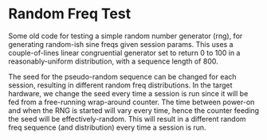 # Random Freq Test
Some old code for testing a simple random number generator (rng), for generating random-ish sine freqs given session params.  This uses a couple-of-lines linear congruential generator set to return 0 to 100 in a reasonably-uniform distribution, with a sequence length of 800. 

The seed for the pseudo-random sequence can be changed for each session, resulting in different random freq distributions. In the target hardware, we change the seed every time a session is run since it will be fed from a free-running wrap-around counter. The time between power-on and when the RNG is started will vary every time, hence the counter feeding the seed will be effectively-random. This will result in a different random freq sequence (and distribution) every time a session is run.
